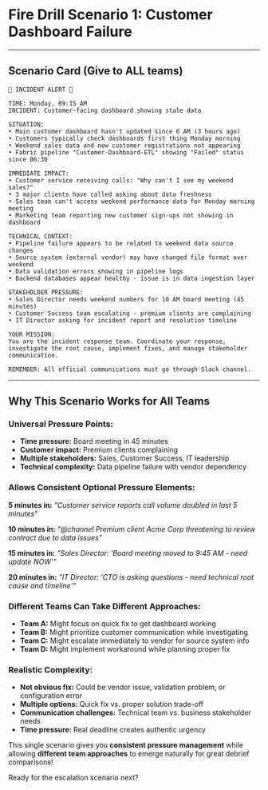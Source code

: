 # Fire Drill Scenario 1: Customer Dashboard Failure

---

## Scenario Card (Give to ALL teams)

```
🚨 INCIDENT ALERT 🚨

TIME: Monday, 09:15 AM
INCIDENT: Customer-facing dashboard showing stale data

SITUATION:
• Main customer dashboard hasn't updated since 6 AM (3 hours ago)
• Customers typically check dashboards first thing Monday morning
• Weekend sales data and new customer registrations not appearing
• Fabric pipeline "Customer-Dashboard-ETL" showing "Failed" status since 06:30

IMMEDIATE IMPACT:
• Customer service receiving calls: "Why can't I see my weekend sales?"
• 3 major clients have called asking about data freshness
• Sales team can't access weekend performance data for Monday morning meeting
• Marketing team reporting new customer sign-ups not showing in dashboard

TECHNICAL CONTEXT:
• Pipeline failure appears to be related to weekend data source changes
• Source system (external vendor) may have changed file format over weekend
• Data validation errors showing in pipeline logs
• Backend databases appear healthy - issue is in data ingestion layer

STAKEHOLDER PRESSURE:
• Sales Director needs weekend numbers for 10 AM board meeting (45 minutes)
• Customer Success team escalating - premium clients are complaining
• IT Director asking for incident report and resolution timeline

YOUR MISSION:
You are the incident response team. Coordinate your response, investigate the root cause, implement fixes, and manage stakeholder communication.

REMEMBER: All official communications must go through Slack channel.
```

---

## Why This Scenario Works for All Teams

### Universal Pressure Points:
- **Time pressure:** Board meeting in 45 minutes
- **Customer impact:** Premium clients complaining  
- **Multiple stakeholders:** Sales, Customer Success, IT leadership
- **Technical complexity:** Data pipeline failure with vendor dependency

### Allows Consistent Optional Pressure Elements:

**5 minutes in:**
*"Customer service reports call volume doubled in last 5 minutes"*

**10 minutes in:**
*"@channel Premium client Acme Corp threatening to review contract due to data issues"*

**15 minutes in:**
*"Sales Director: 'Board meeting moved to 9:45 AM - need update NOW'"*

**20 minutes in:**
*"IT Director: 'CTO is asking questions - need technical root cause and timeline'"*

### Different Teams Can Take Different Approaches:
- **Team A:** Might focus on quick fix to get dashboard working
- **Team B:** Might prioritize customer communication while investigating  
- **Team C:** Might escalate immediately to vendor for source system info
- **Team D:** Might implement workaround while planning proper fix

### Realistic Complexity:
- **Not obvious fix:** Could be vendor issue, validation problem, or configuration error
- **Multiple options:** Quick fix vs. proper solution trade-off
- **Communication challenges:** Technical team vs. business stakeholder needs
- **Time pressure:** Real deadline creates authentic urgency

This single scenario gives you **consistent pressure management** while allowing **different team approaches** to emerge naturally for great debrief comparisons!

Ready for the escalation scenario next?
